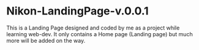 # Nikon-LandingPage-v.0.0.1
This is a Landing Page designed and coded by me as a project while learning web-dev. It only contains a Home page (Landing page) but much more will be added on the way.
